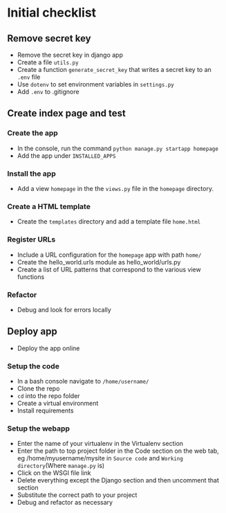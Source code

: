 # Initial checklist

## Remove secret key

- Remove the secret key in django app
- Create a file `utils.py`
- Create a function `generate_secret_key` that writes a secret key to an `.env` file
- Use `dotenv` to set environment variables in `settings.py`
- Add `.env` to .gitignore

## Create index page and test

### Create the app

- In the console, run the command `python manage.py startapp homepage`
- Add the app under `INSTALLED_APPS`

### Install the app

- Add a view `homepage` in the the `views.py` file in the `homepage` directory.

### Create a HTML template

- Create the `templates` directory and add a template file `home.html`

### Register URLs

- Include a URL configuration for the `homepage` app with path `home/`
- Create the hello_world.urls module as hello_world/urls.py
- Create a list of URL patterns that correspond to the various view functions

### Refactor

- Debug and look for errors locally

## Deploy app

- Deploy the app online

### Setup the code

- In a bash console navigate to `/home/username/`
- Clone the repo
- `cd` into the repo folder
- Create a virtual environment
- Install requirements

### Setup the webapp

- Enter the name of your virtualenv in the Virtualenv section
- Enter the path to top project folder in the Code section on the web tab, eg /home/myusername/mysite in `Source code` and `Working directory`(Where `manage.py` is)
- Click on the WSGI file link
- Delete everything except the Django section and then uncomment that section
- Substitute the correct path to your project
- Debug and refactor as necessary
